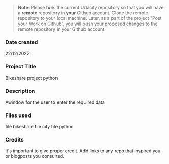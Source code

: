 >**Note**: Please **fork** the current Udacity repository so that you will have a **remote** repository in **your** Github account. Clone the remote repository to your local machine. Later, as a part of the project "Post your Work on Github", you will push your proposed changes to the remote repository in your Github account.

### Date created
22/12/2022

### Project Title
Bikeshare project
python


### Description
Awindow for the user to enter the required data

### Files used
file bikeshare
file city
file python


### Credits
It's important to give proper credit. Add links to any repo that inspired you or blogposts you consulted.

